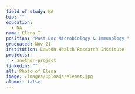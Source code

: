 ```yaml
---
field of study: NA
bio: ""
education:
  - NA
name: Elena T
position: "Post Doc Microbiology & Immunology "
graduated: Nov 21
institution: Lawson Health Research Institute
projects:
  - another-project
linkedin: ""
alt: Photo of Elena
image: /images/uploads/elenat.jpg
alumni: false
---
```

